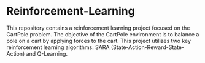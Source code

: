 # Reinforcement-Learning
This repository contains a reinforcement learning project focused on the CartPole problem. The objective of the CartPole environment is to balance a pole on a cart by applying forces to the cart. This project utilizes two key reinforcement learning algorithms: SARA (State-Action-Reward-State-Action) and Q-Learning.
